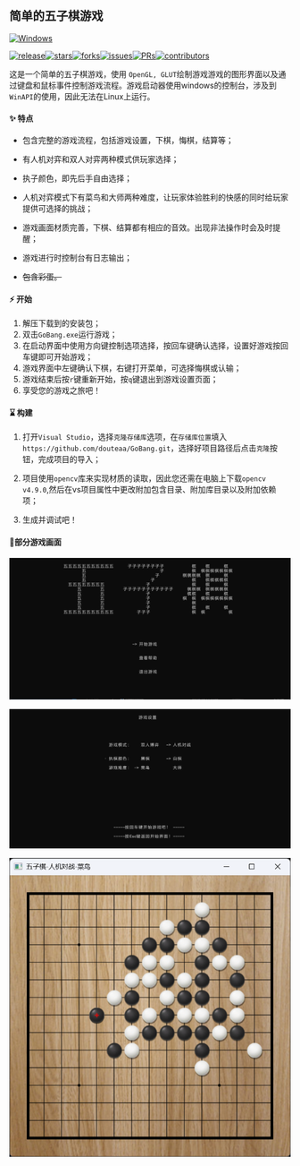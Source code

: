 ## 简单的五子棋游戏

[![Windows](https://badgen.net/badge/Windows/success/green?icon=github)](https://github.com/ithewei/libhv/actions/workflows/CI.yml?query=branch%3Amaster)

[![release](https://badgen.net/github/release/douteaa/GoBang?icon=github)](https://github.com/douteaa/GoBang/releases)[![stars](https://badgen.net/github/stars/douteaa/GoBang?icon=github)](https://github.com/douteaa/GoBang/stargazers)[![forks](https://badgen.net/github/forks/douteaa/GoBang?icon=github)](https://github.com/douteaa/GoBang/forks)[![issues](https://badgen.net/github/issues/douteaa/GoBang?icon=github)](https://github.com/douteaa/GoBang/issues)[![PRs](https://badgen.net/github/prs/douteaa/GoBang?icon=github)](https://github.com/douteaa/GoBang/pulls)[![contributors](https://badgen.net/github/contributors/douteaa/GoBang?icon=github)](https://github.com/douteaa/GoBang/contributors)

这是一个简单的五子棋游戏，使用 `OpenGL, GLUT`绘制游戏游戏的图形界面以及通过键盘和鼠标事件控制游戏流程。游戏启动器使用windows的控制台，涉及到`WinAPI`的使用，因此无法在Linux上运行。

#### ✨ 特点

- 包含完整的游戏流程，包括游戏设置，下棋，悔棋，结算等；

- 有人机对弈和双人对弈两种模式供玩家选择；
- 执子颜色，即先后手自由选择；
- 人机对弈模式下有菜鸟和大师两种难度，让玩家体验胜利的快感的同时给玩家提供可选择的挑战；
- 游戏画面材质完善，下棋、结算都有相应的音效。出现非法操作时会及时提醒；
- 游戏进行时控制台有日志输出；
- ~~包含彩蛋。~~

#### ⚡️ 开始

1. 解压下载到的安装包；
2. 双击`GoBang.exe`运行游戏；
3. 在启动界面中使用方向键控制选项选择，按回车键确认选择，设置好游戏按回车键即可开始游戏；
4. 游戏界面中左键确认下棋，右键打开菜单，可选择悔棋或认输；
5. 游戏结束后按`r`键重新开始，按`q`键退出到游戏设置页面；
6. 享受您的游戏之旅吧！

#### ⌛️ 构建

1. 打开`Visual Studio`，选择`克隆存储库`选项，在`存储库位置`填入`https://github.com/douteaa/GoBang.git`，选择好项目路径后点击`克隆`按钮，完成项目的导入；

2. 项目使用`opencv`库来实现材质的读取，因此您还需在电脑上下载`opencv v4.9.0`,然后在vs项目属性中更改附加包含目录、附加库目录以及附加依赖项；

3. 生成并调试吧！

#### 🍭部分游戏画面

![startMenu](img/statrMenu.png)

![settingPage](img/settingPage.png)

![battle](img/battle.png)

   

   